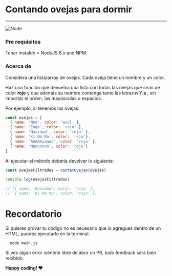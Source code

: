 # Contando ovejas para dormir
***

![Node](https://img.shields.io/badge/node-%3E%3D%208.x-brightgreen.svg)

### Pre requisitos

Tener instaldo > NodeJS 8.x and NPM.

### Acerca de
Considera una lista/array de ovejas. Cada oveja tiene un nombre y un color. 

Haz una función que devuelva una lista con todas las ovejas que sean de color **rojo** y que además 
su nombre contenga tanto las letras **n**  Y **a** , sin importar el orden, las mayúsculas o espacios.

Por ejemplo, si tenemos las ovejas:

```javascript
const ovejas = [
  { name: 'Noa', color: 'azul' },
  { name: 'Euge', color: 'rojo' },
  { name: 'Navidad', color: 'rojo' },
  { name: 'Ki Na Ma', color: 'rojo'},
  { name: 'AAAAAaaaaa', color: 'rojo' },
  { name: 'Nnnnnnnn', color: 'rojo'}
]

```

Al ejecutar el método debería devolver lo siguiente:
```javascript
const ovejasFiltradas = contarOvejas(ovejas)

console.log(ovejasFiltradas)

// [{ name: 'Navidad', color: 'rojo' },
//  { name: 'Ki Na Ma', color: 'rojo' }]
```

# Recordatorio
Si quieres provar tu código no es necesario que lo agregues dentro de un HTML, puedes ejecutarlo en la terminal.

```shell
  node main.js
 ```

Si ves algún error sientete libre de abrir un PR, todo feedback será bien recibido.

__Happy coding! :heart:__
